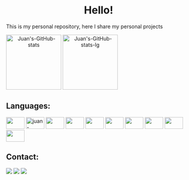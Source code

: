 <h1 style="text-align: center; font-weight: bold">Hello!</h1>

<p>This is my personal repository, here I share my personal projects</p>

<!-- Vizualização de dados e linguagens utilizadas no GitHub -->
<div style="text-align: center; display: inline">
  <picture>
    <source media="(prefers-color-scheme: dark)" srcset="https://github-readme-stats.vercel.app/api?username=Jixatos&show_icons=true&theme=dark&include_all_commits=true&count_private=true">
    <source media="(prefers-color-scheme: ligh)" srcset="https://github-readme-stats.vercel.app/api?username=Jixatos&show_icons=true&theme=swift&include_all_commits=true&count_private=true">
    <img alt="Juan's-GitHub-stats" height="150" src="https://github-readme-stats.vercel.app/api?username=Jixatos&show_icons=true&theme=swift&include_all_commits=true&count_private=true">
  </picture>
  <picture>
    <source media="(prefers-color-scheme: dark)" srcset="https://github-readme-stats.vercel.app/api/top-langs/?username=Jixatos&layout=compact&langs_count=7&theme=dark">
    <source media="(prefers-color-scheme: ligh)" srcset="https://github-readme-stats.vercel.app/api/top-langs/?username=Jixatos&layout=compact&langs_count=7&theme=swift">
    <img alt="Juan's-GitHub-stats-lg" height="150em" src="https://github-readme-stats.vercel.app/api/top-langs/?username=Jixatos&layout=compact&langs_count=7&theme=swift">
  </picture>
</div>

<h2 style="font-weight: bold">Languages:</h2>
<div style="display: inline">
  <img alt="" height="32" width="50" src="https://cdn.simpleicons.org/git/black/white">
  <img alt="juan-python" height="32" width="50" src="https://cdn.simpleicons.org/python/black/white"/>
  <img alt="" height="32" width="50" src="https://cdn.simpleicons.org/pandas/black/white">
  <img alt="" height="32" width="50" src="https://cdn.simpleicons.org/oracle/black/white">
  <img alt="" height="32" width="50" src="https://cdn.simpleicons.org/html5/black/white">
  <img alt="" height="32" width="50" src="https://cdn.simpleicons.org/css3/black/white">
  <img alt="" height="32" width="50" src="https://cdn.simpleicons.org/javascript/black/white">
  <img alt="" height="32" width="50" src="https://cdn.simpleicons.org/react/black/white">
  <img alt="" height="32" width="50" src="https://cdn.simpleicons.org/next.js/black/white">
  <img alt="" height="32" width="50" src="https://cdn.simpleicons.org/tailwindcss/black/white">
</div>

<h2 style="font-weight: bold">Contact:</h2>
<div style="display: inline">
  <img href="mailto:j1108gody@outlook.com" src="https://img.shields.io/badge/Outlook-0078D4?style=for-the-badge&logo=microsoft-outlook&logoColor=white">
  <img href="https://www.linkedin.com/in/juan-godoy-316240261/" src="https://img.shields.io/badge/LinkedIn-0077B5?style=for-the-badge&logo=linkedin&logoColor=white">
  <img href="https://api.whatsapp.com/send?phone=5511976389402&text=Ol%C3%A1%2C%20vim%20pelo%20seu%20GitHub." src="https://img.shields.io/badge/WhatsApp-25D366?style=for-the-badge&logo=whatsapp&logoColor=white">
</div>
